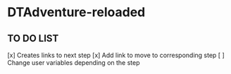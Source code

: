 # DTAdventure-reloaded

## TO DO LIST

[x] Creates links to next step
[x] Add link to move to corresponding step 
[ ] Change user variables depending on the step 
